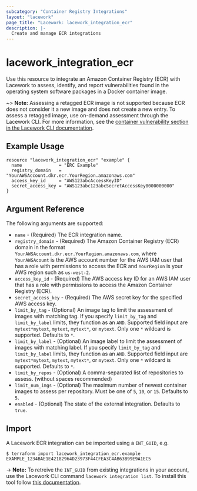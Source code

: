 ```yaml
---
subcategory: "Container Registry Integrations"
layout: "lacework"
page_title: "Lacework: lacework_integration_ecr"
description: |-
  Create and manage ECR integrations
---
```


# lacework\_integration\_ecr

Use this resource to integrate an Amazon Container Registry (ECR) with Lacework to assess, identify,
and report vulnerabilities found in the operating system software packages in a Docker container
image.

~> **Note:** Assessing a retagged ECR image is not supported because ECR does not consider it a new image and does not create a new entry. To assess a retagged image, use on-demand assessment through the Lacework CLI. For more information, see the [container vulnerability section in the Lacework CLI documentation](https://github.com/lacework/go-sdk/wiki/CLI-Documentation#container-vulnerability-assessments).

## Example Usage

```hcl
resource "lacework_integration_ecr" "example" {
  name              = "ERC Example"
  registry_domain   = "YourAWSAccount.dkr.ecr.YourRegion.amazonaws.com"
  access_key_id     = "AWS123abcAccessKeyID"
  secret_access_key = "AWS123abc123abcSecretAccessKey0000000000"
}
```

## Argument Reference

The following arguments are supported:

* `name` - (Required) The ECR integration name.
* `registry_domain` - (Required) The Amazon Container Registry (ECR) domain in the format `YourAWSAccount.dkr.ecr.YourRegion.amazonaws.com`, where `YourAWSAcount` is the AWS account number for the AWS IAM user that has a role with permissions to access the ECR and `YourRegion` is your AWS region such as `us-west-2`.
* `access_key_id` - (Required) The AWS access key ID for an AWS IAM user that has a role with permissions to access the Amazon Container Registry (ECR).
* `secret_access_key` - (Required) The AWS secret key for the specified AWS access key.
* `limit_by_tag` - (Optional) An image tag to limit the assessment of images with matching tag. If you specify `limit_by_tag` and `limit_by_label` limits, they function as an `AND`. Supported field input are `mytext*mytext`, `mytext`, `mytext*`, or `mytext`. Only one `*` wildcard is supported. Defaults to `*`.
* `limit_by_label` - (Optional) An image label to limit the assessment of images with matching label. If you specify `limit_by_tag` and `limit_by_label` limits, they function as an `AND`. Supported field input are `mytext*mytext`, `mytext`, `mytext*`, or `mytext`. Only one `*` wildcard is supported. Defaults to `*`.
* `limit_by_repos` - (Optional) A comma-separated list of repositories to assess. (without spaces recommended)
* `limit_num_imgs` - (Optional) The maximum number of newest container images to assess per repository. Must be one of `5`, `10`, or `15`. Defaults to `5`.
* `enabled` - (Optional) The state of the external integration. Defaults to `true`.

## Import

A Lacework ECR integration can be imported using a `INT_GUID`, e.g.

```
$ terraform import lacework_integration_ecr.example EXAMPLE_1234BAE1E42182964D23973F44CFEA3C4AB63B99E9A1EC5
```
-> **Note:** To retreive the `INT_GUID` from existing integrations in your account, use the
	Lacework CLI command `lacework integration list`. To install this tool follow
	[this documentation](https://github.com/lacework/go-sdk/wiki/CLI-Documentation#installation).


